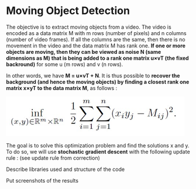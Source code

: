 # Moving Object Detection

The objective is to extract moving objects from a video. The video is encoded as a data matrix M with m rows (number of pixels) and n columns (number of video frames). If all the columns are the same, then there is no movement in the video and the data matrix M has rank one. **If one or more objects are moving, then they can be viewed as noise N (same dimensions as M) that is being added to a rank one matrix u×vT (the fixed backround)** for some u (m rows) and v (n rows). 

In other words, we have **M = u×vT + N**. It is thus possible to **recover the background (and hence the moving objects) by finding a closest rank one matrix x×yT to the data matrix M**, as follows : 

![Loss Function](images/loss_function.jpg)

The goal is to solve this optimization problem and find the solutions x and y. To do so, we will use **stochastic gradient descent** with the following update rule : 
(see update rule from correction) 

Describe libraries used and structure of the code 

Put screenshots of the results 
